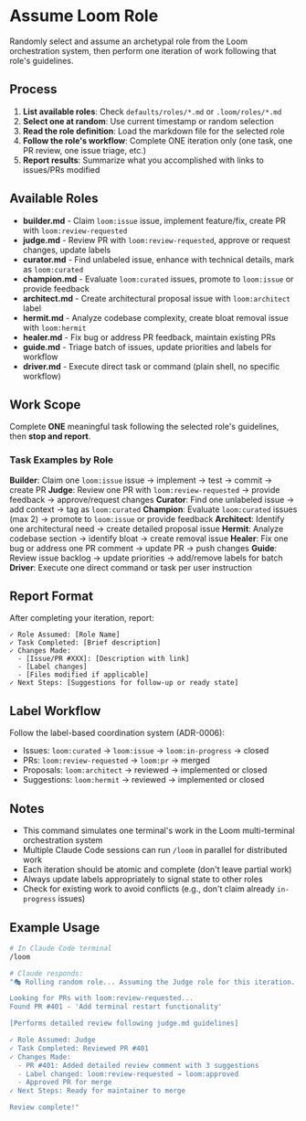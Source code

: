# Assume Loom Role

Randomly select and assume an archetypal role from the Loom orchestration system, then perform one iteration of work following that role's guidelines.

## Process

1. **List available roles**: Check `defaults/roles/*.md` or `.loom/roles/*.md`
2. **Select one at random**: Use current timestamp or random selection
3. **Read the role definition**: Load the markdown file for the selected role
4. **Follow the role's workflow**: Complete ONE iteration only (one task, one PR review, one issue triage, etc.)
5. **Report results**: Summarize what you accomplished with links to issues/PRs modified

## Available Roles

- **builder.md** - Claim `loom:issue` issue, implement feature/fix, create PR with `loom:review-requested`
- **judge.md** - Review PR with `loom:review-requested`, approve or request changes, update labels
- **curator.md** - Find unlabeled issue, enhance with technical details, mark as `loom:curated`
- **champion.md** - Evaluate `loom:curated` issues, promote to `loom:issue` or provide feedback
- **architect.md** - Create architectural proposal issue with `loom:architect` label
- **hermit.md** - Analyze codebase complexity, create bloat removal issue with `loom:hermit`
- **healer.md** - Fix bug or address PR feedback, maintain existing PRs
- **guide.md** - Triage batch of issues, update priorities and labels for workflow
- **driver.md** - Execute direct task or command (plain shell, no specific workflow)

## Work Scope

Complete **ONE** meaningful task following the selected role's guidelines, then **stop and report**.

### Task Examples by Role

**Builder**: Claim one `loom:issue` issue → implement → test → commit → create PR
**Judge**: Review one PR with `loom:review-requested` → provide feedback → approve/request changes
**Curator**: Find one unlabeled issue → add context → tag as `loom:curated`
**Champion**: Evaluate `loom:curated` issues (max 2) → promote to `loom:issue` or provide feedback
**Architect**: Identify one architectural need → create detailed proposal issue
**Hermit**: Analyze codebase section → identify bloat → create removal issue
**Healer**: Fix one bug or address one PR comment → update PR → push changes
**Guide**: Review issue backlog → update priorities → add/remove labels for batch
**Driver**: Execute one direct command or task per user instruction

## Report Format

After completing your iteration, report:

```
✓ Role Assumed: [Role Name]
✓ Task Completed: [Brief description]
✓ Changes Made:
  - [Issue/PR #XXX]: [Description with link]
  - [Label changes]
  - [Files modified if applicable]
✓ Next Steps: [Suggestions for follow-up or ready state]
```

## Label Workflow

Follow the label-based coordination system (ADR-0006):

- Issues: `loom:curated` → `loom:issue` → `loom:in-progress` → closed
- PRs: `loom:review-requested` → `loom:pr` → merged
- Proposals: `loom:architect` → reviewed → implemented or closed
- Suggestions: `loom:hermit` → reviewed → implemented or closed

## Notes

- This command simulates one terminal's work in the Loom multi-terminal orchestration system
- Multiple Claude Code sessions can run `/loom` in parallel for distributed work
- Each iteration should be atomic and complete (don't leave partial work)
- Always update labels appropriately to signal state to other roles
- Check for existing work to avoid conflicts (e.g., don't claim already `in-progress` issues)

## Example Usage

```bash
# In Claude Code terminal
/loom

# Claude responds:
"🎭 Rolling random role... Assuming the Judge role for this iteration.

Looking for PRs with loom:review-requested...
Found PR #401 - 'Add terminal restart functionality'

[Performs detailed review following judge.md guidelines]

✓ Role Assumed: Judge
✓ Task Completed: Reviewed PR #401
✓ Changes Made:
  - PR #401: Added detailed review comment with 3 suggestions
  - Label changed: loom:review-requested → loom:approved
  - Approved PR for merge
✓ Next Steps: Ready for maintainer to merge

Review complete!"
```
